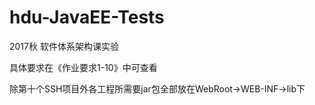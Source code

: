# hdu-JavaEE-Tests
2017秋 软件体系架构课实验

具体要求在《作业要求1-10》中可查看

除第十个SSH项目外各工程所需要jar包全部放在WebRoot->WEB-INF->lib下
